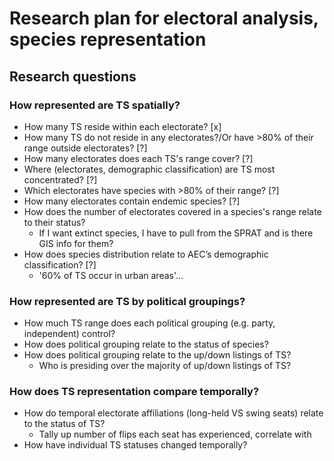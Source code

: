 # Research plan for electoral analysis, species representation

## Research questions
### How represented are TS spatially?
* How many TS reside within each electorate? [x]
* How many TS do not reside in any electorates?/Or have >80% of their range outside electorates? [?]
* How many electorates does each TS's range cover? [?]
* Where (electorates, demographic classification) are TS most concentrated? [?]
* Which electorates have species with >80% of their range? [?]
* How many electorates contain endemic species? [?]
* How does the number of electorates covered in a species's range relate to their status?
    * If I want extinct species, I have to pull from the SPRAT and is there GIS info for them?
* How does species distribution relate to AEC’s demographic classification? [?]
    * '60% of TS occur in urban areas'...

### How represented are TS by political groupings?
* How much TS range does each political grouping (e.g. party, independent) control?
* How does political grouping relate to the status of species?
* How does political grouping relate to the up/down listings of TS?
    * Who is presiding over the majority of up/down listings of TS?

### How does TS representation compare temporally?
* How do temporal electorate affiliations (long-held VS swing seats) relate to the status of TS?
    * Tally up number of flips each seat has experienced, correlate with 
* How have individual TS statuses changed temporally?
